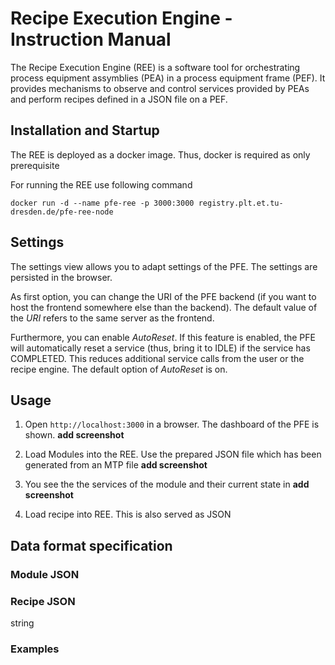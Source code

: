 Recipe Execution Engine - Instruction Manual
============================================

The Recipe Execution Engine (REE) is a software tool for orchestrating process equipment assymblies (PEA)
in a process equipment frame (PEF). It provides mechanisms to observe and control services provided by PEAs and perform recipes defined in a JSON file on a PEF.

## Installation and Startup

The REE is deployed as a docker image. Thus, docker is required as only prerequisite

For running the REE use following command
```
docker run -d --name pfe-ree -p 3000:3000 registry.plt.et.tu-dresden.de/pfe-ree-node
```


## Settings

The settings view allows you to adapt settings of the PFE. The settings are persisted in the browser.

As first option, you can change the URI of the PFE backend (if you want to host the frontend somewhere else than the backend). The default value of the *URI* refers to the same server as the frontend.

Furthermore, you can enable *AutoReset*. If this feature is enabled, the PFE will automatically reset a service (thus, bring it to IDLE) if the service has COMPLETED. This reduces additional service calls from the user or the recipe engine. The default option of *AutoReset* is on.    

## Usage

1. Open `http://localhost:3000` in a browser. The dashboard of the PFE is shown.
__add screenshot__

2. Load Modules into the REE. Use the prepared JSON file which has been generated from an MTP file
**add screenshot**

3. You see the the services of the module and their current state in 
**add screenshot**
 
4. Load recipe into REE. This is also served as JSON



## Data format specification
### Module JSON


### Recipe JSON

string
### Examples
